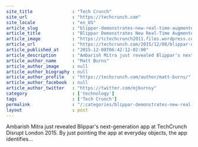 ```yaml
---
site_title               : "Tech Crunch"
site_url                 : "https://techcrunch.com"
site_locale              : "en_US"
article_slug             : "blippar-demonstrates-new-real-time-augmented-reality-app"
article_title            : "Blippar Demonstrates New Real-Time Augmented Reality App"
article_image            : "https://tctechcrunch2011.files.wordpress.com/2015/12/ambarish-mitra-blippar-7-of-71.jpg?w=764&h=400&crop=1"
article_url              : "https://techcrunch.com/2015/12/08/blippar-demonstrates-new-real-time-augmented-reality-app/"
article_published_at     : "2015-12-08T06:42:12-02:00"
article_description      : "Ambarish Mitra just revealed Blippar's next-generation app at TechCrunch Disrupt London 2015. By just pointing the app at everyday objects, the app identifies..."
article_author_name      : "Matt Burns"
article_author_image     : null
article_author_biography : null
article_author_profile   : "https://techcrunch.com/author/matt-burns/"
article_author_facebook  : null
article_author_twitter   : "https://twitter.com/mjburnsy"
category                 : ['technology']
tags                     : ['Tech Crunch']
permalink                : "/:categories/blippar-demonstrates-new-real-time-augmented-reality-app/"
layout                   : post
---
```


Ambarish Mitra just revealed Blippar's next-generation app at TechCrunch Disrupt London 2015. By just pointing the app at everyday objects, the app identifies...
